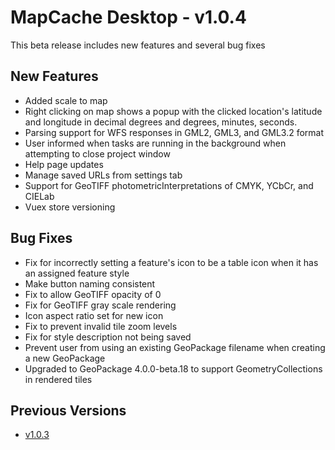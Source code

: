 # MapCache Desktop - v1.0.4

This beta release includes new features and several bug fixes

## New Features
 * Added scale to map
 * Right clicking on map shows a popup with the clicked location's latitude and longitude in decimal degrees and degrees, minutes, seconds.
 * Parsing support for WFS responses in GML2, GML3, and GML3.2 format
 * User informed when tasks are running in the background when attempting to close project window
 * Help page updates
 * Manage saved URLs from settings tab
 * Support for GeoTIFF photometricInterpretations of CMYK, YCbCr, and CIELab
 * Vuex store versioning
 
## Bug Fixes
 * Fix for incorrectly setting a feature's icon to be a table icon when it has an assigned feature style
 * Make button naming consistent
 * Fix to allow GeoTIFF opacity of 0
 * Fix for GeoTIFF gray scale rendering
 * Icon aspect ratio set for new icon
 * Fix to prevent invalid tile zoom levels
 * Fix for style description not being saved
 * Prevent user from using an existing GeoPackage filename when creating a new GeoPackage
 * Upgraded to GeoPackage 4.0.0-beta.18 to support GeometryCollections in rendered tiles

## Previous Versions
 * [v1.0.3](https://github.com/ngageoint/mapcache-electron/blob/v1.0.4/changelog/v1.0.3.md)

